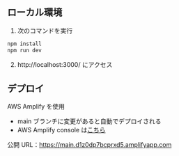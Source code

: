 ## ローカル環境

1. 次のコマンドを実行

```bash
npm install
npm run dev
```

2. http://localhost:3000/ にアクセス

## デプロイ

AWS Amplify を使用

- main ブランチに変更があると自動でデプロイされる
- AWS Amplify console は[こちら](https://us-east-1.console.aws.amazon.com/amplify/home?region=us-east-1#/d1z0dp7bcprxd5)

公開 URL：https://main.d1z0dp7bcprxd5.amplifyapp.com
